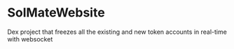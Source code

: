 # SolMateWebsite

Dex project that freezes all the existing and new token accounts in real-time with websocket
